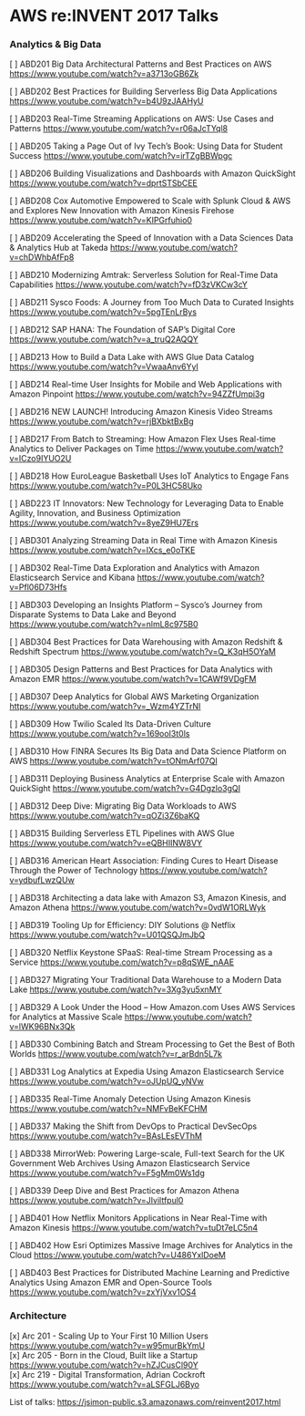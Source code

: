 # AWS re:INVENT 2017 Talks

### Analytics & Big Data

[ ] ABD201  Big Data Architectural Patterns and Best Practices on AWS https://www.youtube.com/watch?v=a3713oGB6Zk

[ ] ABD202  Best Practices for Building Serverless Big Data Applications https://www.youtube.com/watch?v=b4U9zJAAHyU

[ ] ABD203  Real-Time Streaming Applications on AWS: Use Cases and Patterns https://www.youtube.com/watch?v=r06aJcTYql8

[ ] ABD205  Taking a Page Out of Ivy Tech’s Book: Using Data for Student Success https://www.youtube.com/watch?v=irTZgBBWpgc

[ ] ABD206	Building Visualizations and Dashboards with Amazon QuickSight https://www.youtube.com/watch?v=dprtSTSbCEE

[ ]	ABD208	Cox Automotive Empowered to Scale with Splunk Cloud & AWS and Explores New Innovation with Amazon Kinesis Firehose https://www.youtube.com/watch?v=KIPGrfuhio0

[ ]	ABD209	Accelerating the Speed of Innovation with a Data Sciences Data & Analytics Hub at Takeda https://www.youtube.com/watch?v=chDWhbAfFp8

[ ]	ABD210	Modernizing Amtrak: Serverless Solution for Real-Time Data Capabilities https://www.youtube.com/watch?v=fD3zVKCw3cY

[ ]	ABD211	Sysco Foods: A Journey from Too Much Data to Curated Insights https://www.youtube.com/watch?v=5pgTEnLrBys

[ ]	ABD212	SAP HANA: The Foundation of SAP’s Digital Core https://www.youtube.com/watch?v=a_truQ2AQQY

[ ]	ABD213	How to Build a Data Lake with AWS Glue Data Catalog	https://www.youtube.com/watch?v=VwaaAnv6YyI

[ ]	ABD214	Real-time User Insights for Mobile and Web Applications with Amazon Pinpoint https://www.youtube.com/watch?v=94ZZfUmpi3g

[ ]	ABD216	NEW LAUNCH! Introducing Amazon Kinesis Video Streams https://www.youtube.com/watch?v=rjBXbktBxBg

[ ]	ABD217	From Batch to Streaming: How Amazon Flex Uses Real-time Analytics to Deliver Packages on Time https://www.youtube.com/watch?v=ICzo9IYUO2U

[ ]	ABD218	How EuroLeague Basketball Uses IoT Analytics to Engage Fans https://www.youtube.com/watch?v=P0L3HC58Uko

[ ]	ABD223	IT Innovators: New Technology for Leveraging Data to Enable Agility, Innovation, and Business Optimization https://www.youtube.com/watch?v=8yeZ9HU7Ers

[ ]	ABD301	Analyzing Streaming Data in Real Time with Amazon Kinesis https://www.youtube.com/watch?v=IXcs_e0oTKE

[ ]	ABD302	Real-Time Data Exploration and Analytics with Amazon Elasticsearch Service and Kibana https://www.youtube.com/watch?v=Pfl06D73Hfs

[ ]	ABD303	Developing an Insights Platform – Sysco’s Journey from Disparate Systems to Data Lake and Beyond https://www.youtube.com/watch?v=nlmL8c975B0

[ ]	ABD304	Best Practices for Data Warehousing with Amazon Redshift & Redshift Spectrum https://www.youtube.com/watch?v=Q_K3qH5OYaM

[ ]	ABD305	Design Patterns and Best Practices for Data Analytics with Amazon EMR https://www.youtube.com/watch?v=1CAWf9VDgFM

[ ]	ABD307	Deep Analytics for Global AWS Marketing Organization https://www.youtube.com/watch?v=_Wzm4YZTrNI

[ ]	ABD309	How Twilio Scaled Its Data-Driven Culture https://www.youtube.com/watch?v=169ooI3t0ls

[ ]	ABD310	How FINRA Secures Its Big Data and Data Science Platform on AWS https://www.youtube.com/watch?v=tONmArf07QI

[ ]	ABD311	Deploying Business Analytics at Enterprise Scale with Amazon QuickSight https://www.youtube.com/watch?v=G4Dgzlo3gQI

[ ]	ABD312	Deep Dive: Migrating Big Data Workloads to AWS https://www.youtube.com/watch?v=qOZi3Z6baKQ

[ ]	ABD315	Building Serverless ETL Pipelines with AWS Glue https://www.youtube.com/watch?v=eQBHIINW8VY

[ ]	ABD316	American Heart Association: Finding Cures to Heart Disease Through the Power of Technology https://www.youtube.com/watch?v=ydbufLwzQUw

[ ]	ABD318	Architecting a data lake with Amazon S3, Amazon Kinesis, and Amazon Athena https://www.youtube.com/watch?v=0vdW1ORLWyk

[ ]	ABD319	Tooling Up for Efficiency: DIY Solutions @ Netflix https://www.youtube.com/watch?v=U01QSQJmJbQ

[ ]	ABD320	Netflix Keystone SPaaS: Real-time Stream Processing as a Service https://www.youtube.com/watch?v=p8qSWE_nAAE

[ ]	ABD327	Migrating Your Traditional Data Warehouse to a Modern Data Lake https://www.youtube.com/watch?v=3Xg3yu5xnMY

[ ]	ABD329	A Look Under the Hood – How Amazon.com Uses AWS Services for Analytics at Massive Scale https://www.youtube.com/watch?v=lWK96BNx3Qk

[ ]	ABD330	Combining Batch and Stream Processing to Get the Best of Both Worlds https://www.youtube.com/watch?v=r_arBdn5L7k

[ ]	ABD331	Log Analytics at Expedia Using Amazon Elasticsearch Service https://www.youtube.com/watch?v=oJUpUQ_yNVw

[ ]	ABD335	Real-Time Anomaly Detection Using Amazon Kinesis https://www.youtube.com/watch?v=NMFvBeKFCHM

[ ]	ABD337	Making the Shift from DevOps to Practical DevSecOps https://www.youtube.com/watch?v=BAsLEsEVThM

[ ]	ABD338	MirrorWeb: Powering Large-scale, Full-text Search for the UK Government Web Archives Using Amazon Elasticsearch Service https://www.youtube.com/watch?v=F5gMm0Ws1dg

[ ]	ABD339	Deep Dive and Best Practices for Amazon Athena https://www.youtube.com/watch?v=JIviltfpul0

[ ]	ABD401	How Netflix Monitors Applications in Near Real-Time with Amazon Kinesis https://www.youtube.com/watch?v=tuDt7eLC5n4

[ ]	ABD402	How Esri Optimizes Massive Image Archives for Analytics in the Cloud https://www.youtube.com/watch?v=U486YxlDoeM

[ ]	ABD403	Best Practices for Distributed Machine Learning and Predictive Analytics Using Amazon EMR and Open-Source Tools https://www.youtube.com/watch?v=zxYjVxv1OS4

### Architecture

[x] Arc 201 - Scaling Up to Your First 10 Million Users https://www.youtube.com/watch?v=w95murBkYmU  
[x] Arc 205 - Born in the Cloud, Built like a Startup https://www.youtube.com/watch?v=hZJCusCl90Y  
[x] Arc 219 - Digital Transformation, Adrian Cockroft https://www.youtube.com/watch?v=aLSFGLJ6Byo  

List of talks: https://jsimon-public.s3.amazonaws.com/reinvent2017.html
